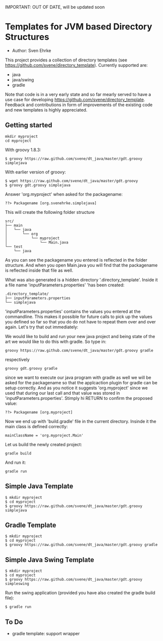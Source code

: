 IMPORTANT: OUT OF DATE, will be updated soon


Templates for JVM based Directory Structures
===============================================================================

* Author: Sven Ehrke

This project provides a collection of directory templates (see https://github.com/svene/directory_template).
Currently supported are:

* java
* java/swing
* gradle

Note that code is in a very early state and so far mearly served to have a use case
for developing https://github.com/svene/directory_template.
Feedback and contributions in form of improvements of the existing code and
new templates is highly appreciated.

Getting started
---------------
	mkdir myproject
	cd myproject

With groovy 1.8.3:

	$ groovy https://raw.github.com/svene/dt_java/master/gdt.groovy simplejava

With earlier version of groovy:

	$ wget https://raw.github.com/svene/dt_java/master/gdt.groovy
	$ groovy gdt.groovy simplejava

Answer 'org.myproject' when asked for the packagename:

	??> Packagename [org.svenehrke.simplejava]

This will create the following folder structure

	src/
	├── main
	│   └── java
	│       └── org
	│           └── myproject
	│               └── Main.java
	└── test
	    └── java

As you can see the packagename you entered is reflected in the folder structure.
And when you open Main.java you will find that the packagename is reflected inside
that file as well.

What was also generated is a hidden directory '.directory_template'. Inside it
a file name 'inputParameters.properties' 'has been created:

	.directory_template/
	├── inputParameters.properties
	└── simplejava

'inputParameters.properties' contains the values you entered at the commandline.
This makes it possible for future calls to pick up the values you defined so far
so that you do do not have to repeat them over and over again.
Let's try that out immediately:

We would like to build and run your new java project and being state of the art
we would like to do this with gradle. So type in:

	groovy https://raw.github.com/svene/dt_java/master/gdt.groovy gradle

respectively

	groovy gdt.groovy gradle

since we want to execute our java program with gradle as well we will be asked
for the packagename so that the applcaction plugin for gradle can be setup correctly.
And as you notice it suggests 'org.myproject' since we used that during our last
call and that value was stored in 'inputParameters.properties'. Stimply hi
RETURN to confirm the proposed value:

	??> Packagename [org.myproject]

Now we end up with 'build.gradle' file in the current directory.
Insinde it the main class is defined correctly:

	mainClassName = 'org.myproject.Main'

Let us build the newly created project:

	gradle build

And run it:

	gradle run


Simple Java Template
--------------------
	$ mkdir myproject
	$ cd myproject
	$ groovy https://raw.github.com/svene/dt_java/master/gdt.groovy simplejava

Gradle Template
---------------
	$ mkdir myproject
	$ cd myproject
	$ groovy https://raw.github.com/svene/dt_java/master/gdt.groovy gradle

Simple Java Swing Template
--------------------------

	$ mkdir myproject
	$ cd myproject
	$ groovy https://raw.github.com/svene/dt_java/master/gdt.groovy simpleswing

Run the swing application (provided you have also created the gradle build file):

	$ gradle run

To Do
-----
- gradle template: support wrapper
